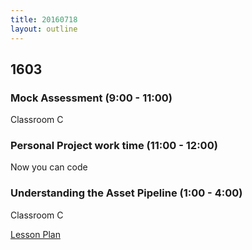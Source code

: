 ```yaml
---
title: 20160718
layout: outline
---
```


## 1603

### Mock Assessment (9:00 - 11:00)

Classroom C

### Personal Project work time (11:00 - 12:00)

Now you can code 

### Understanding the Asset Pipeline (1:00 - 4:00)

Classroom C

[Lesson Plan](https://github.com/turingschool/lesson_plans/blob/master/ruby_02-web_applications_with_ruby/intro_to_the_asset_pipeline.markdown)
